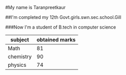 #My name is Taranpreetkaur 

##I'm completed my 12th Govt.girls.swn.sec.school.Gill

###Now I'm a student of B.tech in computer science 

|subject| obtained marks |
|------|----------------|
|Math| 81|
|chemistry| 90|
|physics| 74 |
